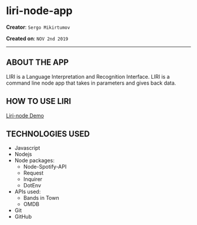 # liri-node-app

**Creator**: `Sergo Mikirtumov`

**Created on**: `NOV 2nd 2019`

- - -

## ABOUT THE APP
LIRI is a Language Interpretation and Recognition Interface. LIRI is a command line node app that takes in parameters and gives back data.

## HOW TO USE LIRI

[Liri-node Demo](demo.gif)

## TECHNOLOGIES USED
* Javascript
* Nodejs
* Node packages:
    * Node-Spotify-API
    * Request
    * Inquirer
    * DotEnv
* APIs used:
    * Bands in Town
    * OMDB
* Git
* GitHub